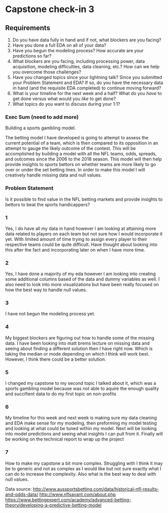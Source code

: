 # Capstone check-in 3

## Requirements

1. Do you have data fully in hand and if not, what blockers are you facing?
2. Have you done a full EDA on all of your data?
3. Have you begun the modeling process? How accurate are your predictions so far?
4. What blockers are you facing, including processing power, data acquisition, modeling difficulties, data cleaning, etc.? How can we help you overcome those challenges?
5. Have you changed topics since your lightning talk? Since you submitted your Problem Statement and EDA? If so, do you have the necessary data in hand (and the requisite EDA completed) to continue moving forward?
6. What is your timeline for the next week and a half? What do you _have_ to get done versus what would you _like_ to get done?
7. What topics do you want to discuss during your 1:1?


### Exec Sum (need to add more)
Building a sports gambling model.

The betting model I have developed is going to attempt to assess the current potential of a team, which is then compared to its opposition in an attempt to gauge the likely outcome of the contest. This will be accomplished by building a model with all the NFL teams, odds, spreads, and outcomes since the 2006 to the 2018 season. This model will then help provide insights to sports bettors on whether teams are more likely to go over or under the set betting lines. In order to make this model I will creatively handle missing data and null values.  

###  Problem Statement
Is it possible to find value in the NFL betting markets and provide insights to bettors to beat the sports handicappers? 


### 1
Yes, I do have all my data in hand however I am looking at attaining more data related to players on each team but not sure how I would incorporate it yet. With limited amount of time trying to assign every player to their respective teams could be quite difficult. Have thought about looking into this after the fact and incorporating later on when I have more time.
### 2
Yes, I have done a majority of my eda however I am looking into creating some additional columns based of the data and dummy variables as well. I also need to look into more visualizations but have been really focused on how the best way to handle null values.
### 3
I have not begun the modeling process yet.
### 4
My biggest blockers are figuring out how to handle some of the missing data. I have been looking into matt brems lecture on missing data and seeing about finding a different solution then I have right now. Which is taking the median or mode depending on which I think will work best. However, I think there could be a better solution.

### 5
I changed my capstone to my second topic I talked about it, which was a sports gambling model because was not able to aquire the enough quality and succifient data to do my first topic on non-profits

### 6
My timeline for this week and next week is making sure my data cleaning and EDA make sense for my modeling, then preforming my model testing and looking at what could be tuned within my model. Next will be looking into model predictions and seeing what insights I can pull from it. Finally will be working on the technical report to wrap up the project
### 7
How to make my capstone a bit more complex. Struggling with I think it may be to generic and not as complex as I would like but not sure exactly what I can do to increase the complexity. Also what is the best way to deal with null values.



Data source:
http://www.aussportsbetting.com/data/historical-nfl-results-and-odds-data/
http://www.nflsavant.com/about.php
https://www.bettingexpert.com/academy/advanced-betting-theory/developing-a-predictive-betting-model